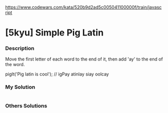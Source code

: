 https://www.codewars.com/kata/520b9d2ad5c005041100000f/train/javascript

# [5kyu] Simple Pig Latin

### Description

Move the first letter of each word to the end of it, then add 'ay' to the end of the word.

pigIt('Pig latin is cool'); // igPay atinlay siay oolcay

### My Solution

```javascript


```

### Others Solutions

```javascript

```

```javascript

```
